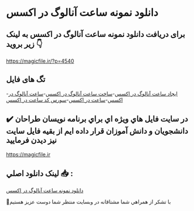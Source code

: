 # دانلود نمونه ساعت آنالوگ در اکسس

## برای دریافت دانلود نمونه ساعت آنالوگ در اکسس به لینک زیر بروید 👇

https://magicfile.ir/?p=4540

## تگ های فایل

-[ایجاد ساعت آنالوگ در اکسس](https://magicfile.ir/product/%d9%86%d9%85%d9%88%d9%86%d9%87-%d8%b3%d8%a7%d8%b9%d8%aa-%d8%a2%d9%86%d8%a7%d9%84%d9%88%da%af-%d8%af%d8%b1-%d8%a7%da%a9%d8%b3%d8%b3/)-[ساخت ساعت آنالوگ در اکسس](https://magicfile.ir/product/%d9%86%d9%85%d9%88%d9%86%d9%87-%d8%b3%d8%a7%d8%b9%d8%aa-%d8%a2%d9%86%d8%a7%d9%84%d9%88%da%af-%d8%af%d8%b1-%d8%a7%da%a9%d8%b3%d8%b3/)-[ساعت آنالوگ در اکسس](https://magicfile.ir/product/%d9%86%d9%85%d9%88%d9%86%d9%87-%d8%b3%d8%a7%d8%b9%d8%aa-%d8%a2%d9%86%d8%a7%d9%84%d9%88%da%af-%d8%af%d8%b1-%d8%a7%da%a9%d8%b3%d8%b3/)-[ساعت در اکسس](https://magicfile.ir/product/%d9%86%d9%85%d9%88%d9%86%d9%87-%d8%b3%d8%a7%d8%b9%d8%aa-%d8%a2%d9%86%d8%a7%d9%84%d9%88%da%af-%d8%af%d8%b1-%d8%a7%da%a9%d8%b3%d8%b3/)-[سورس کد ساعت در اکسس](https://magicfile.ir/product/%d9%86%d9%85%d9%88%d9%86%d9%87-%d8%b3%d8%a7%d8%b9%d8%aa-%d8%a2%d9%86%d8%a7%d9%84%d9%88%da%af-%d8%af%d8%b1-%d8%a7%da%a9%d8%b3%d8%b3/)

## ✔️ در سايت فايل هاي ويژه اي براي برنامه نويسان طراحان دانشجويان و دانش آموزان قرار داده ايم از بقيه فايل سايت نيز ديدن فرماييد

https://magicfile.ir


## لينک دانلود اصلي 📥 :

[دانلود نمونه ساعت آنالوگ در اکسس](https://magicfile.ir/product/%d9%86%d9%85%d9%88%d9%86%d9%87-%d8%b3%d8%a7%d8%b9%d8%aa-%d8%a2%d9%86%d8%a7%d9%84%d9%88%da%af-%d8%af%d8%b1-%d8%a7%da%a9%d8%b3%d8%b3/) 


🙏با تشکر از همراهي شما مشتاقانه در وبسایت منتظر شما دوست عزیز هستیم

